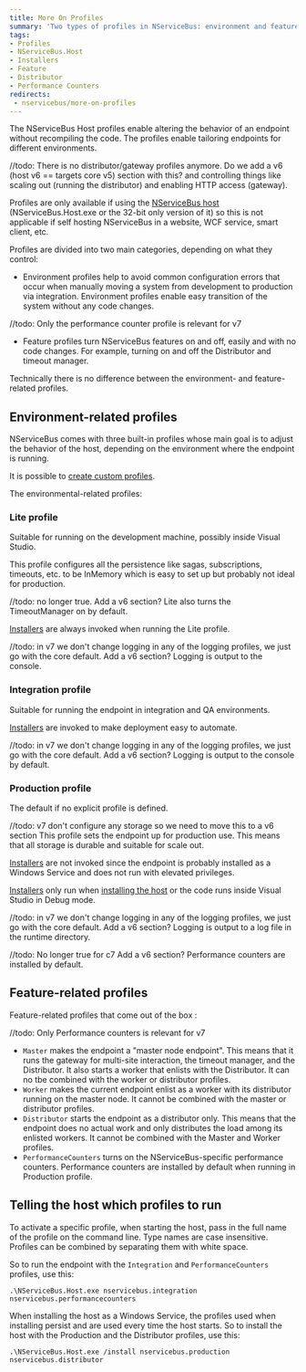 ```yaml
---
title: More On Profiles
summary: 'Two types of profiles in NServiceBus: environment and feature.'
tags:
- Profiles
- NServiceBus.Host
- Installers
- Feature
- Distributor
- Performance Counters
redirects:
 - nservicebus/more-on-profiles
---
```


The NServiceBus Host profiles enable altering the behavior of an endpoint without recompiling the code. The profiles enable tailoring endpoints for different environments.

//todo: There is no distributor/gateway profiles anymore. Do we add a v6 (host v6 == targets core v5) section with this?
and controlling things like scaling out (running the distributor) and enabling HTTP access (gateway).

Profiles are only available if using the [NServiceBus host](/nservicebus/hosting/nservicebus-host/) (NServiceBus.Host.exe or the 32-bit only version of it) so this is not applicable if self hosting NServiceBus in a website, WCF service, smart client, etc.

Profiles are divided into two main categories, depending on what they control:

 * Environment profiles help to avoid common configuration errors that occur when manually moving a system from development to production via integration. Environment profiles enable easy transition of the system without any code changes.
 
 //todo: Only the performance counter profile is relevant for v7
 * Feature profiles turn NServiceBus features on and off, easily and with no code changes. For example, turning on and off the Distributor and timeout manager.

Technically there is no difference between the environment- and feature-related profiles.

## Environment-related profiles

NServiceBus comes with three built-in profiles whose main goal is to adjust the behavior of the host, depending on the environment where the endpoint is running.

It is possible to [create custom profiles](/nservicebus/hosting/nservicebus-host/).

The environmental-related profiles:


### Lite profile

Suitable for running on the development machine, possibly inside Visual Studio.

This profile configures all the persistence like sagas, subscriptions, timeouts, etc. to be InMemory which is easy to set up but probably not ideal for production.

//todo: no longer true. Add a v6 section?
Lite also turns the TimeoutManager on by default.

[Installers](/nservicebus/operations/installers.md) are always invoked when running the Lite profile.

//todo: in v7 we don't change logging in any of the logging profiles, we just go with the core default. Add a v6 section?
Logging is output to the console.


### Integration profile

Suitable for running the endpoint in integration and QA environments.

[Installers](/nservicebus/operations/installers.md) are invoked to make deployment easy to automate.

//todo: in v7 we don't change logging in any of the logging profiles, we just go with the core default. Add a v6 section?
Logging is output to the console by default.


### Production profile

The default if no explicit profile is defined.

//todo: v7 don't configure any storage so we need to move this to a v6 section
This profile sets the endpoint up for production use. This means that all storage is durable and suitable for scale out.

[Installers](/nservicebus/operations/installers.md) are not invoked since the endpoint is probably installed as a Windows Service and does not run with elevated privileges.

[Installers](/nservicebus/operations/installers.md) only run when [installing the host](/nservicebus/hosting/nservicebus-host/installation.md) or the code runs inside Visual Studio in Debug mode.

//todo: in v7 we don't change logging in any of the logging profiles, we just go with the core default. Add a v6 section?
Logging is output to a log file in the runtime directory.

//todo: No longer true for c7 Add a v6 section?
Performance counters are installed by default.


## Feature-related profiles

Feature-related profiles that come out of the box :

//todo: Only Performance counters is relevant for v7
 * `Master` makes the endpoint a "master node endpoint". This means that it runs the gateway for multi-site interaction, the timeout manager, and the Distributor. It also starts a worker that enlists with the Distributor. It can no tbe combined with the worker or distributor profiles.
 * `Worker` makes the current endpoint enlist as a worker with its distributor running on the master node. It cannot be combined with the master or distributor profiles.
 * `Distributor` starts the endpoint as a distributor only. This means that the endpoint does no actual work and only distributes the load among its enlisted workers. It cannot be combined with the Master and Worker profiles.
 * `PerformanceCounters` turns on the NServiceBus-specific performance counters. Performance counters are installed by default when running in Production profile.


## Telling the host which profiles to run

To activate a specific profile, when starting the host, pass in the full name of the profile on the command line. Type names are case insensitive. Profiles can be combined by separating them with white space.

So to run the endpoint with the `Integration` and `PerformanceCounters` profiles, use this:

    .\NServiceBus.Host.exe nservicebus.integration nservicebus.performancecounters

When installing the host as a Windows Service, the profiles used when installing persist and are used every time the host starts. So to install the host with the Production and the Distributor profiles, use this:

    .\NServiceBus.Host.exe /install nservicebus.production nservicebus.distributor

